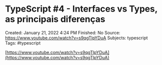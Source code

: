 # TypeScript #4 - Interfaces vs Types, as principais diferenças

Created: January 21, 2022 4:24 PM
Finished: No
Source: https://www.youtube.com/watch?v=s9qgTlpYDuA
Subjects: typescript
Tags: #typescript

[https://www.youtube.com/watch?v=s9qgTlpYDuA](https://www.youtube.com/watch?v=s9qgTlpYDuA)